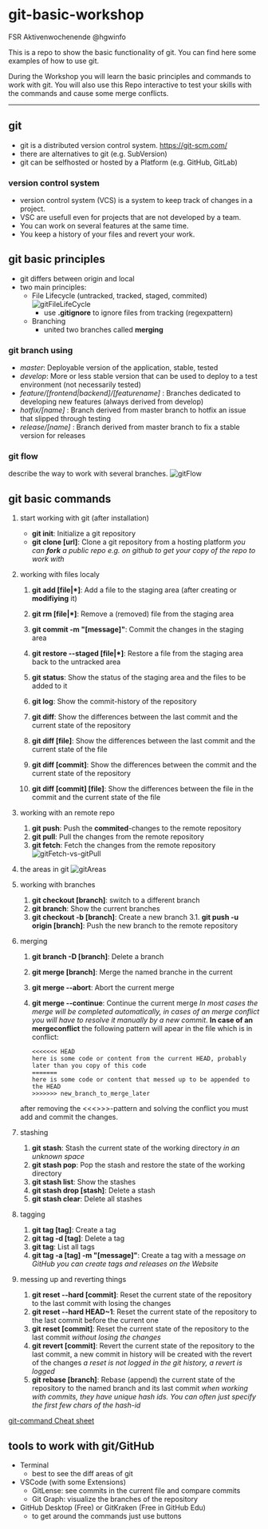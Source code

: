 # git-basic-workshop
FSR Aktivenwochenende @hgwinfo

This is a repo to show the basic functionality of git.
You can find here some examples of how to use git.

During the Workshop you will learn the basic principles and commands to work with git.
You will also use this Repo interactive to test your skills with the commands and cause some merge conflicts.

<hr>

## git

* git is a distributed version control system. <https://git-scm.com/>
* there are alternatives to git (e.g. SubVersion)
* git can be selfhosted or hosted by a Platform (e.g. GitHub, GitLab)

### version control system

* version control system (VCS) is a system to keep track of changes in a project.
* VSC are usefull even for projects that are not developed by a team.
* You can work on several features at the same time.
* You keep a history of your files and revert your work.

## git basic principles

* git differs between origin and local
* two main principles:
  * File Lifecycle (untracked, tracked, staged, commited)
  ![gitFileLifeCycle](assets/git-file-lifecycle.png)
    * use **.gitignore** to ignore files from tracking (regexpattern)
  * Branching
    * united two branches called **merging**

### git branch using

* *master*: Deployable version of the application, stable, tested
* *develop*: More or less stable version that can be used to deploy to a test environment (not necessarily tested)
* *feature/[frontend|backend]/[featurename]* : Branches dedicated to developing new features (always derived from develop)
* *hotfix/[name]* : Branch derived from master branch to hotfix an issue that slipped through testing
* *release/[name]* : Branch derived from master branch to fix a stable version for releases

### git flow

describe the way to work with several branches.
![gitFlow](assets/git-flow.png)

## git basic commands

1. start working with git (after installation)
    * **git init**: Initialize a git repository
    * **git clone [url]**: Clone a git repository from a hosting platform
    *you can **fork** a public repo e.g. on github to get your copy of the repo to work with*
2. working with files localy
    1. **git add [file|*]**: Add a file to the staging area (after creating or **modifiying** it)
    2. **git rm [file|*]**: Remove a (removed) file from the staging area
    3. **git commit -m "[message]"**: Commit the changes in the staging area
    4. **git restore --staged [file|*]**: Restore a file from the staging area back to the untracked area

    5. **git status**: Show the status of the staging area and the files to be added to it
    6. **git log**: Show the commit-history of the repository
    7. **git diff**: Show the differences between the last commit and the current state of the repository
    8. **git diff [file]**: Show the differences between the last commit and the current state of the file
    9. **git diff [commit]**: Show the differences between the commit and the current state of the repository
    10. **git diff [commit] [file]**: Show the differences between the file in the commit and the current state of the file
3. working with an remote repo
    1. **git push**: Push the **commited**-changes to the remote repository
    2. **git pull**: Pull the changes from the remote repository
    3. **git fetch**: Fetch the changes from the remote repository
    ![gitFetch-vs-gitPull](assets/git-fetch-vs-git-pull.png)
4. the areas in git
![gitAreas](assets/git-basic-areas.png)
5. working with branches
    1. **git checkout [branch]**: switch to a different branch
    2. **git branch**: Show the current branches
    3. **git checkout -b [branch]**: Create a new branch
    3.1. **git push -u origin [branch]**: Push the new branch to the remote repository
6. merging
    1. **git branch -D [branch]**: Delete a branch
    2. **git merge [branch]**: Merge the named branche in the current
    3. **git merge --abort**: Abort the current merge
    4. **git merge --continue**: Continue the current merge
    *In most cases the merge will be completed automatically, in cases of an merge conflict you will have to resolve it manually by a new commit*. **In case of an mergeconflict** the following pattern will apear in the file which is in conflict:

        ```shell
        <<<<<<< HEAD
        here is some code or content from the current HEAD, probably later than you copy of this code
        =======
        here is some code or content that messed up to be appended to the HEAD
        >>>>>>> new_branch_to_merge_later
        ```

    after removing the <<<>>>-pattern and solving the conflict you must add and commit the changes.
7. stashing
    1. **git stash**: Stash the current state of the working directory *in an unknown space*
    2. **git stash pop**: Pop the stash and restore the state of the working directory
    3. **git stash list**: Show the stashes
    4. **git stash drop [stash]**: Delete a stash
    5. **git stash clear**: Delete all stashes
8. tagging
    1. **git tag [tag]**: Create a tag
    2. **git tag -d [tag]**: Delete a tag
    3. **git tag**: List all tags
    4. **git tag -a [tag] -m "[message]"**: Create a tag with a message
    *on GitHub you can create tags and releases on the Website*
9. messing up and reverting things
    1. **git reset --hard [commit]**: Reset the current state of the repository to the last commit with losing the changes
    2. **git reset --hard HEAD~1**: Reset the current state of the repository to the last commit before the current one
    3. **git reset [commit]**: Reset the current state of the repository to the last commit *without losing the changes*
    4. **git revert [commit]**: Revert the current state of the repository to the last commit, a new commit in history will be created with the revert of the changes
    *a reset is not logged in the git history, a revert is logged*
    5. **git rebase [branch]**: Rebase (append) the current state of the repository to the named branch and its last commit
    *when working with commits, they have unique hash ids. You can often just specify the first few chars of the hash-id*

[git-command Cheat sheet](https://education.github.com/git-cheat-sheet-education.pdf)

## tools to work with git/GitHub

* Terminal
  * best to see the diff areas of git
* VSCode (with some Extensions)
  * GitLense: see commits in the current file and compare commits
  * Git Graph: visualize the branches of the repository
* GitHub Desktop (Free) or GitKraken (Free in GitHub Edu)
  * to get around the commands just use buttons
